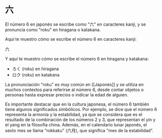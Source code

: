 # 六

El número 6 en japonés se escribe como "六" en caracteres kanji, y se pronuncia como "roku" en hiragana o katakana.

Aquí te muestro cómo se escribe el número 6 en caracteres kanji:

六

Y aquí te muestro cómo se escribe el número 6 en hiragana y katakana:

-   ろく (roku) en hiragana
-   ロク (roku) en katakana

La pronunciación "roku" es muy común en [[Japonés]] y se utiliza en muchos contextos para referirse al número 6, desde contar objetos o personas hasta expresar precios o indicar la edad de alguien.

Es importante destacar que en la cultura japonesa, el número 6 también tiene algunos significados simbólicos. Por ejemplo, se dice que el número 6 representa la armonía y la estabilidad, ya que se considera que es el resultado de la combinación de los números 2 y 3, que representan el yin y el yang en la filosofía china. Además, en el calendario lunar japonés, el sexto mes se llama "rokkaku" (六月), que significa "mes de la estabilidad".